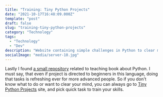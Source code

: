 ```yaml
---
title: "Training: Tiny Python Projects" 
date: "2021-10-17T16:48:09.000Z"
template: "post"
draft: false
slug: "training-tiny-python-projects"
category: "Technology"
tags:
  - "Technology"
  - "Dev"
description: "Website containing simple challenges in Python to clear mind and train your skills."
socialImage: "media/server-10.jpg"
---
```

Lastly I found [a small repository](https://github.com/kyclark/tiny_python_projects) related to teaching book about Python. I must say, that even if project is directed to beginners in this language, doing that tasks is refreshing ever for more advanced people. So if you don't know what to do or want to clear your mind, you can always go to [Tiny Python Projects](http://tinypythonprojects.com/) site, and pick quick task to train your skills.